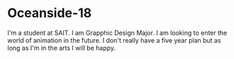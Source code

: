 # Oceanside-18
I'm a student at SAIT.
I am Grapphic Design Major.
I am looking to enter the world of animation in the future.
I don't really have a five year plan but as long as I'm in the arts I will be happy.